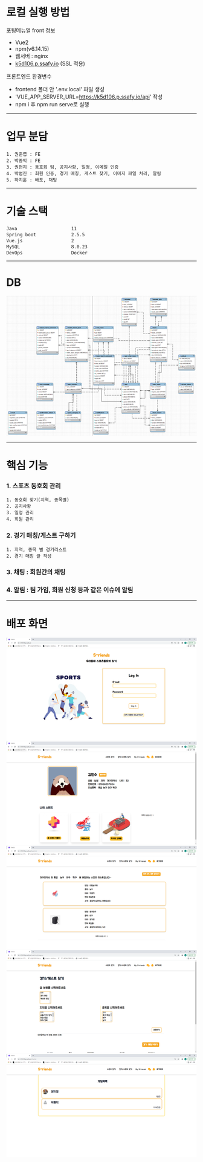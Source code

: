 # 로컬 실행 방법

포팅메뉴얼 front 정보

- Vue2
- npm(v6.14.15)
- 웹서버 : nginx
- [k5d106.p.ssafy.io](http://k5d106.p.ssafy.io/) (SSL 적용)

프론트엔드 환경변수

- frontend 폴더 안 '.env.local' 파일 생성
- 'VUE_APP_SERVER_URL=https://k5d106.p.ssafy.io/api' 작성
- npm i 후 npm run serve로 실행

---------------------------------------------------------------------------------------------------

# 업무 분담

    1. 권준엽 : FE
    2. 박종익 : FE
    3. 권현지 : 동호회 팀, 공지사항, 일정, 이메일 인증
    4. 박범진 : 회원 인증, 경기 매칭, 게스트 찾기, 이미지 파일 처리, 알림
    5. 하지훈 : 배포, 채팅

---------------------------------------------------------------------------------------------------

# 기술 스택

    Java                    11
    Spring boot             2.5.5
    Vue.js                  2
    MySQL                   8.0.23
    DevOps                  Docker

---------------------------------------------------------------------------------------------------
# DB

![DB.png](/picture/DB.png)

---------------------------------------------------------------------------------------------------

# 핵심 기능

### 1. 스포츠 동호회 관리
    1. 동호회 찾기(지역, 종목별)
    2. 공지사항
    3. 일정 관리
    4. 회원 관리
### 2. 경기 매칭/게스트 구하기
    1. 지역, 종목 별 경기리스트
    2. 경기 매칭 글 작성
### 3. 채팅 : 회원간의 채팅
### 4. 알림 : 팀 가입, 회원 신청 등과 같은 이슈에 알림

---------------------------------------------------------------------------------------------------
# 배포 화면
![로그인_화면](/picture/로그인_화면.png)
![메인](/picture/메인.png)
![스렌즈_리스트](/picture/스렌즈_리스트.png)
![게스트_찾기](/picture/게스트_찾기.png)
![채팅](/picture/채팅.png)
